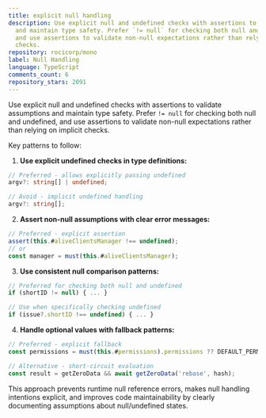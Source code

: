 ```yaml
---
title: explicit null handling
description: Use explicit null and undefined checks with assertions to validate assumptions
  and maintain type safety. Prefer `!= null` for checking both null and undefined,
  and use assertions to validate non-null expectations rather than relying on implicit
  checks.
repository: rocicorp/mono
label: Null Handling
language: TypeScript
comments_count: 6
repository_stars: 2091
---
```


Use explicit null and undefined checks with assertions to validate assumptions and maintain type safety. Prefer `!= null` for checking both null and undefined, and use assertions to validate non-null expectations rather than relying on implicit checks.

Key patterns to follow:

1. **Use explicit undefined checks in type definitions:**
```ts
// Preferred - allows explicitly passing undefined
argv?: string[] | undefined;

// Avoid - implicit undefined handling
argv?: string[];
```

2. **Assert non-null assumptions with clear error messages:**
```ts
// Preferred - explicit assertion
assert(this.#aliveClientsManager !== undefined);
// or
const manager = must(this.#aliveClientsManager);
```

3. **Use consistent null comparison patterns:**
```ts
// Preferred for checking both null and undefined
if (shortID != null) { ... }

// Use when specifically checking undefined
if (issue?.shortID !== undefined) { ... }
```

4. **Handle optional values with fallback patterns:**
```ts
// Preferred - explicit fallback
const permissions = must(this.#permissions).permissions ?? DEFAULT_PERMISSIONS;

// Alternative - short-circuit evaluation
const result = getZeroData && await getZeroData('rebase', hash);
```

This approach prevents runtime null reference errors, makes null handling intentions explicit, and improves code maintainability by clearly documenting assumptions about null/undefined states.